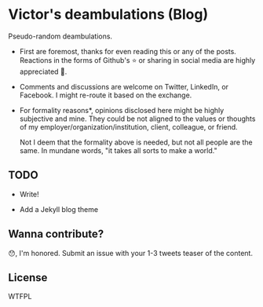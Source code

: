 # Victor's deambulations (Blog)

Pseudo-random deambulations.

- First are foremost, thanks for even reading this or any of the posts. Reactions in the forms of Github's ⭐ or sharing in social media are highly appreciated 🥰.

- Comments and discussions are welcome on Twitter, LinkedIn, or Facebook. I might re-route it based on the exchange.

- For formality reasons*, opinions disclosed here might be highly subjective and mine. They could be not aligned to the values or thoughts of my employer/organization/institution, client, colleague, or friend.

  Not I deem that the formality above is needed, but not all people are the same. In mundane words, "it takes all sorts to make a world."

## TODO

- Write!

- Add a Jekyll blog theme

## Wanna contribute?

😯, I'm honored. Submit an issue with your 1-3 tweets teaser of the content.

## License

WTFPL
